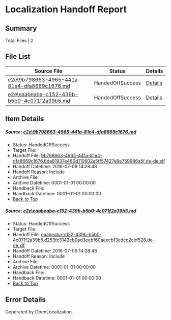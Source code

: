 # <a name='report-top'></a> Localization Handoff Report

## Summary
 Total Files | 2

## File List
 Source File | Status | Details 
 ----------- | ------ | ------- 
 [e2e\9b798663-4965-441a-81e4-dfa8669c1676.md](https://github.com/OpenLocalizationTestOrg/oltest/blob/3a7ff0dca985da2db18a0847d44e7fde298bae7a/e2e/9b798663-4965-441a-81e4-dfa8669c1676.md) | HandedOffSuccess | [Details](#c6294e3b49c51ed9e498a102881884a3ad180d2f1)
 [e2e\eaabeaba-c152-439b-b5b0-4c071f2a39b5.md](https://github.com/OpenLocalizationTestOrg/oltest/blob/3a7ff0dca985da2db18a0847d44e7fde298bae7a/e2e/eaabeaba-c152-439b-b5b0-4c071f2a39b5.md) | HandedOffSuccess | [Details](#5fbf160788327fe993bc28ce94f89a6f5dae71372)

## Item Details
##### <a name='c6294e3b49c51ed9e498a102881884a3ad180d2f1'></a> Source: [e2e\9b798663-4965-441a-81e4-dfa8669c1676.md](https://github.com/OpenLocalizationTestOrg/oltest/blob/3a7ff0dca985da2db18a0847d44e7fde298bae7a/e2e/9b798663-4965-441a-81e4-dfa8669c1676.md)
* Status: HandedOffSuccess
* Target File: 
* Handoff File: [9b798663-4965-441a-81e4-dfa8669c1676.6da81937e460d110602a5ff57427e8e759986a5f.de-de.xlf](https://github.com/OpenLocalizationTestOrg/olhandoff-e2e/blob/7df01fc1c78f157e37389a56ad9888da4034a39b/ol-handoff/OpenLocalizationTestOrg/oltest-dede-fly/ci/ht/9b798663-4965-441a-81e4-dfa8669c1676.6da81937e460d110602a5ff57427e8e759986a5f.de-de.xlf)
* Handoff Datetime: 2016-07-09 14:28:48
* Handoff Reason: Include
* Archive File: 
* Archive Datetime: 0001-01-01 00:00:00
* Handback File: 
* Handback Datetime: 0001-01-01 00:00:00
* [Back to Top](#report-top)

##### <a name='5fbf160788327fe993bc28ce94f89a6f5dae71372'></a> Source: [e2e\eaabeaba-c152-439b-b5b0-4c071f2a39b5.md](https://github.com/OpenLocalizationTestOrg/oltest/blob/3a7ff0dca985da2db18a0847d44e7fde298bae7a/e2e/eaabeaba-c152-439b-b5b0-4c071f2a39b5.md)
* Status: HandedOffSuccess
* Target File: 
* Handoff File: [eaabeaba-c152-439b-b5b0-4c071f2a39b5.d253fc3142eb0ad3eebf60aeecb13edcc2cef528.de-de.xlf](https://github.com/OpenLocalizationTestOrg/olhandoff-e2e/blob/7df01fc1c78f157e37389a56ad9888da4034a39b/ol-handoff/OpenLocalizationTestOrg/oltest-dede-fly/ci/ht/eaabeaba-c152-439b-b5b0-4c071f2a39b5.d253fc3142eb0ad3eebf60aeecb13edcc2cef528.de-de.xlf)
* Handoff Datetime: 2016-07-09 14:28:48
* Handoff Reason: Include
* Archive File: 
* Archive Datetime: 0001-01-01 00:00:00
* Handback File: 
* Handback Datetime: 0001-01-01 00:00:00
* [Back to Top](#report-top)


## Error Details

Generated by OpenLocalization.
